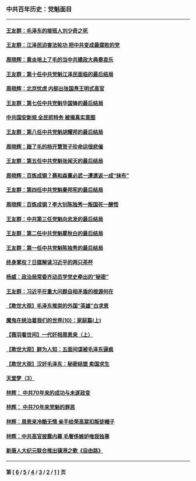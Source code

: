 ### 中共百年历史：党魁面目
---
#### [王友群：毛泽东的接班人刘少奇之死](../../pages/nf1176107/n12991772.md?06080430) 
#### [王友群：江泽民迫害法轮功 把中共变成最腐败的党](../../pages/nf1176107/n12947347.md?06080430) 
#### [周晓辉：黄炎培上了毛的当中共建政大典奏哀乐](../../pages/nf1176107/n12942780.md?06080430) 
#### [王友群：第十任中共党魁江泽民面临的最后结局](../../pages/nf1176107/n12933748.md?06080430) 
#### [周晓辉：北京忧虑 内部出张国焘王明式高官](../../pages/nf1176107/n12931709.md?06080430) 
#### [王友群：第七任中共党魁华国锋的最后结局](../../pages/nf1176107/n12918457.md?06080430) 
#### [中共国安新规 全民抓特务 被揭真实意图](../../pages/nf1176107/n12911615.md?06080430) 
#### [王友群：第八任中共党魁胡耀邦的最后结局](../../pages/nf1176107/n12902918.md?06080430) 
#### [周晓辉：跟了毛的杨开慧贺子珍命运很悲催](../../pages/nf1176107/n12877804.md?06080430) 
#### [王友群：第五任中共党魁张闻天的最后结局](../../pages/nf1176107/n12865420.md?06080430) 
#### [周晓辉：百炼成钢？蔡和森董必武一遭遣返一成“抹布”](../../pages/nf1176107/n12854806.md?06080430) 
#### [王友群：第四任中共党魁秦邦宪的最后结局](../../pages/nf1176107/n12855290.md?06080430) 
#### [周晓辉：百炼成钢？李大钊陈独秀一叛国死一醒悟](../../pages/nf1176107/n12847981.md?06080430) 
#### [王友群：中共第三任党魁向忠发的最后结局](../../pages/nf1176107/n12840390.md?06080430) 
#### [王友群：第二任中共党魁瞿秋白的最后结局](../../pages/nf1176107/n12824710.md?06080430) 
#### [王友群：第一任中共党魁陈独秀的最后结局](../../pages/nf1176107/n12809869.md?06080430) 
#### [终身掌权？日媒解读习近平的两只茶杯](../../pages/nf1176107/n12805064.md?06080430) 
#### [杨威：政治局常委齐动员学党史牵出的“秘密”](../../pages/nf1176107/n12764642.md?06080430) 
#### [王友群：习近平在重大问题自相矛盾的根源何在](../../pages/nf1176107/n12499563.md?06080430) 
#### [【欺世大观】毛泽东推崇的外国“英雄”白求恩](../../pages/nf1176107/n12362005.md?06080430) 
#### [魔鬼在统治着我们的世界(10)：家庭篇(上)](../../pages/nf1176107/n10435448.md?06080430) 
#### [【薇羽看世间】一代奸相周恩来（上）](../../pages/nf1176107/n12401109.md?06080430) 
#### [【欺世大观】鲜为人知：五面间谍被毛泽东逼疯](../../pages/nf1176107/n12358513.md?06080430) 
#### [【欺世大观】汉奸毛泽东：秘密结盟 卖国求生](../../pages/nf1176107/n12356888.md?06080430) 
#### [天堂梦（3）](../../pages/nf1176107/n11798321.md?06080430) 
#### [林辉： 中共70年来的成功与未遂政变](../../pages/nf1176107/n11559430.md?06080430) 
#### [林辉： 中共70年来党魁的罪恶](../../pages/nf1176107/n11555284.md?06080430) 
#### [林辉：周恩来冷酷无情 亲手给荣高棠扣叛徒帽子](../../pages/nf1176107/n11428903.md?06080430) 
#### [林辉：中共高官披露内幕 毛奢侈嫉妒唯我独尊](../../pages/nf1176107/n11403595.md?06080430) 
#### [新唐人大纪元联合推出镇港之歌《自由路》](../../pages/nf1176107/n11358327.md?06080430) 

---
#### 第 [ [6](./6.md?06080430) / [5](./5.md?06080430) / [4](./4.md?06080430) / [3](./3.md?06080430) / [2](./2.md?06080430) / [1](./1.md?06080430) ] 页
